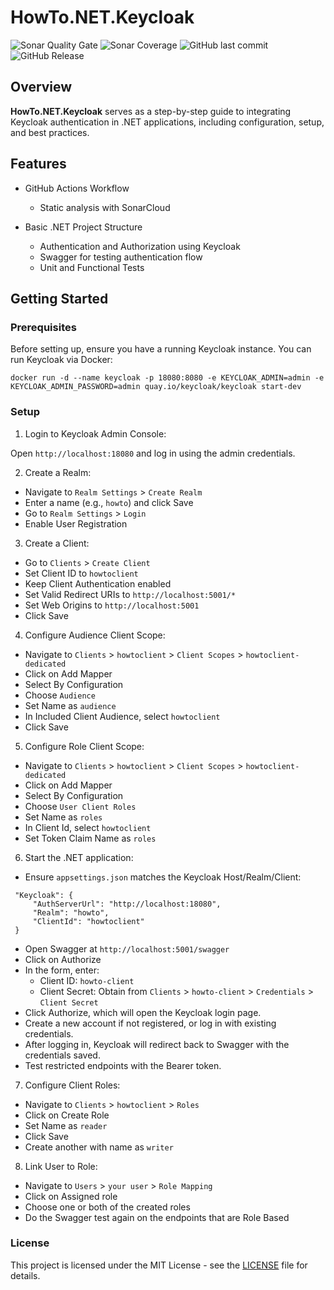 # HowTo.NET.Keycloak

![Sonar Quality Gate](https://img.shields.io/sonar/quality_gate/gasbrieo_howto-dotnet-keycloak?server=https%3A%2F%2Fsonarcloud.io&style=for-the-badge)
![Sonar Coverage](https://img.shields.io/sonar/coverage/gasbrieo_howto-dotnet-keycloak?server=https%3A%2F%2Fsonarcloud.io&style=for-the-badge)
![GitHub last commit](https://img.shields.io/github/last-commit/gasbrieo/howto-dotnet-keycloak?style=for-the-badge)
![GitHub Release](https://img.shields.io/github/v/release/gasbrieo/howto-dotnet-keycloak?style=for-the-badge)

## Overview

**HowTo.NET.Keycloak** serves as a step-by-step guide to integrating Keycloak authentication in .NET applications, including configuration, setup, and best practices.

## Features

- GitHub Actions Workflow

  - Static analysis with SonarCloud

- Basic .NET Project Structure
  - Authentication and Authorization using Keycloak
  - Swagger for testing authentication flow
  - Unit and Functional Tests

## Getting Started

### Prerequisites

Before setting up, ensure you have a running Keycloak instance. You can run Keycloak via Docker:

`docker run -d --name keycloak -p 18080:8080 -e KEYCLOAK_ADMIN=admin -e KEYCLOAK_ADMIN_PASSWORD=admin quay.io/keycloak/keycloak start-dev`

### Setup

1. Login to Keycloak Admin Console:

Open `http://localhost:18080` and log in using the admin credentials.

2. Create a Realm:

- Navigate to `Realm Settings` > `Create Realm`
- Enter a name (e.g., `howto`) and click Save
- Go to `Realm Settings` > `Login`
- Enable User Registration

3. Create a Client:

- Go to `Clients` > `Create Client`
- Set Client ID to `howtoclient`
- Keep Client Authentication enabled
- Set Valid Redirect URIs to `http://localhost:5001/*`
- Set Web Origins to `http://localhost:5001`
- Click Save

4. Configure Audience Client Scope:

- Navigate to `Clients` > `howtoclient` > `Client Scopes` > `howtoclient-dedicated`
- Click on Add Mapper
- Select By Configuration
- Choose `Audience`
- Set Name as `audience`
- In Included Client Audience, select `howtoclient`
- Click Save

5. Configure Role Client Scope:

- Navigate to `Clients` > `howtoclient` > `Client Scopes` > `howtoclient-dedicated`
- Click on Add Mapper
- Select By Configuration
- Choose `User Client Roles`
- Set Name as `roles`
- In Client Id, select `howtoclient`
- Set Token Claim Name as `roles`

6. Start the .NET application:

- Ensure `appsettings.json` matches the Keycloak Host/Realm/Client:

```
 "Keycloak": {
     "AuthServerUrl": "http://localhost:18080",
     "Realm": "howto",
     "ClientId": "howtoclient"
 }
```

- Open Swagger at `http://localhost:5001/swagger`
- Click on Authorize
- In the form, enter:
  - Client ID: `howto-client`
  - Client Secret: Obtain from `Clients` > `howto-client` > `Credentials` > `Client Secret`
- Click Authorize, which will open the Keycloak login page.
- Create a new account if not registered, or log in with existing credentials.
- After logging in, Keycloak will redirect back to Swagger with the credentials saved.
- Test restricted endpoints with the Bearer token.

7. Configure Client Roles:

- Navigate to `Clients` > `howtoclient` > `Roles`
- Click on Create Role
- Set Name as `reader`
- Click Save
- Create another with name as `writer`

8. Link User to Role:

- Navigate to `Users` > `your user` > `Role Mapping`
- Click on Assigned role
- Choose one or both of the created roles
- Do the Swagger test again on the endpoints that are Role Based

### License

This project is licensed under the MIT License - see the [LICENSE](LICENSE) file for details.
